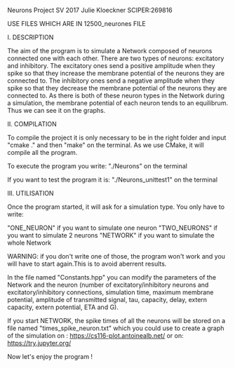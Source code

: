 Neurons Project SV 2017
Julie Kloeckner SCIPER:269816

USE FILES WHICH ARE IN 12500_neurones FILE

I. DESCRIPTION

The aim of the program is to simulate a Network composed of neurons connected one with each other. 
There are two types of neurons: excitatory and inhibitory. The excitatory ones send a positive amplitude when they spike so that they increase the membrane potential of the neurons they are connected to.
The inhibitory ones send a negative amplitude when they spike so that they decrease the membrane potential of the neurons they are connected to. As there is both of these neuron types in the Network during a simulation, the membrane potential of each neuron tends to an equilibrum. Thus we can see it on the graphs.


II. COMPILATION

To compile the project it is only necessary to be in the right folder and input "cmake ." and then "make" on the terminal. As we use CMake, it will compile all the program.

To execute the program you write: "./Neurons" on the terminal

If you want to test the program it is: "./Neurons_unittest1" on the terminal


III. UTILISATION

Once the program started, it will ask for a simulation type. You only have to write:

"ONE_NEURON" if you want to simulate one neuron
"TWO_NEURONS" if you want to simulate 2 neurons
"NETWORK" if you want to simulate the whole Network

WARNING: if you don't write one of those, the program won't work and you will have to start again.This is to avoid aberrent results.

In the file named "Constants.hpp" you can modify the parameters of the Network and the neuron (number of excitatory/inhibitory neurons and excitatory/inhibitory connections, simulation time, maximum membrane potential, amplitude of transmitted signal, tau, capacity, delay, extern capacity, extern potential, ETA and G).

If you start NETWORK, the spike times of all the neurons will be stored on a file named "times_spike_neuron.txt" which you could use to create a graph of the simulation on : 
https://cs116-plot.antoinealb.net/
or on:
https://try.jupyter.org/

Now let's enjoy the program !
